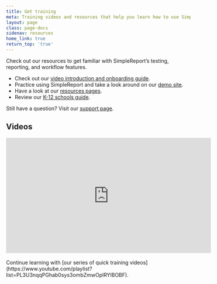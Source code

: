 ```yaml
---
title: Get training
meta: Training videos and resources that help you learn how to use SimpleReport
layout: page
class: page-docs
sidenav: resources
home_link: true
return_top: 'true'
---
```


Check out  our resources to get familiar with SimpleReport’s testing, reporting, and workflow features. 

- Check out our [video introduction and onboarding guide](https://youtu.be/3YsfDprX2aw).
- Practice using SimpleReport and take a look around on our [demo site](https://training.simplereport.gov/app).
- Have a look at our [resources pages](https://www.simplereport.gov/resources).
- Review our [K-12 schools guide](https://www.simplereport.gov/assets/resources/k12-guide.pdf).

Still have a question? Visit our [support page](https://www.simplereport.gov/support/).


## Videos
<div class="usa-embed-container">
  <iframe title="SimpleReport Training from the USDS & CDC" width="560" height="315" src="https://www.youtube.com/embed/videoseries?list=PL3U3nqqPGhab0sys3ombZmwOplRYlBOBF" frameborder="0" allow="accelerometer; autoplay; clipboard-write; encrypted-media; gyroscope; picture-in-picture" allowfullscreen></iframe>
</div>
<br>
Continue learning with [our series of quick training videos](https://www.youtube.com/playlist?list=PL3U3nqqPGhab0sys3ombZmwOplRYlBOBF).
